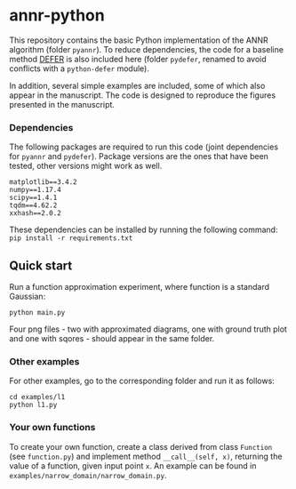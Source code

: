 # annr-python

This repository contains the basic Python implementation of the ANNR algorithm (folder `pyannr`). To reduce dependencies, the code for a baseline method [DEFER](https://github.com/bodin-e/defer) is also included here (folder `pydefer`, renamed to avoid conflicts with a `python-defer` module).

In addition, several simple examples are included, some of which also appear in the manuscript. The code is designed to reproduce the figures presented in the manuscript.

### Dependencies

The following packages are required to run this code (joint dependencies for `pyannr` and `pydefer`). Package versions are the ones that have been tested, other versions might work as well.
```
matplotlib==3.4.2
numpy==1.17.4
scipy==1.4.1
tqdm==4.62.2
xxhash==2.0.2
```
These dependencies can be installed by running the following command:
`pip install -r requirements.txt`

## Quick start

Run a function approximation experiment, where function is a standard Gaussian:

```
python main.py
```

Four png files - two with approximated diagrams, one with ground truth plot and one with sqores - should appear in the same folder.

### Other examples

For other examples, go to the corresponding folder and run it as follows:

```
cd examples/l1
python l1.py
```

### Your own functions

To create your own function, create a class derived from class `Function` (see `function.py`) and implement method `__call__(self, x)`, returning the value of a function, given input point `x`.  An example can be found in `examples/narrow_domain/narrow_domain.py`.
